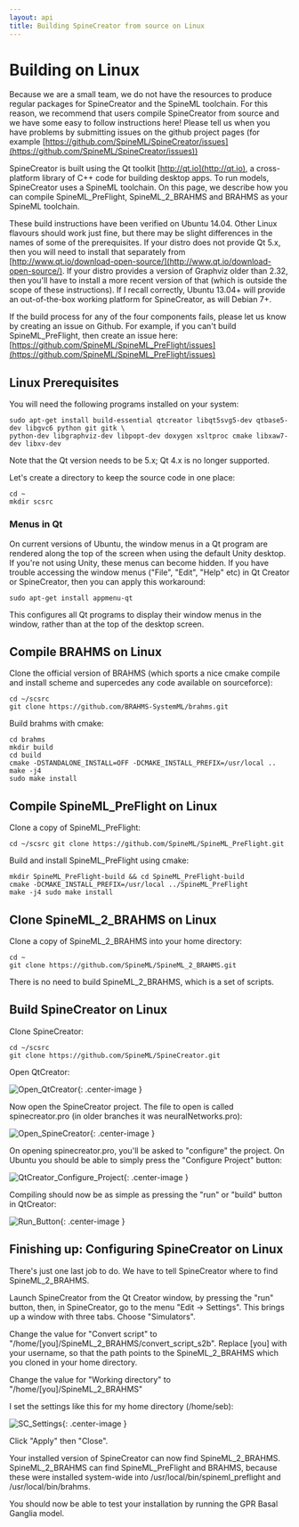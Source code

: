 ```yaml
---
layout: api
title: Building SpineCreator from source on Linux
---
```


# Building on Linux

Because we are a small team, we do not have the resources to produce
regular packages for SpineCreator and the SpineML toolchain.  For this
reason, we recommend that users compile SpineCreator from source and
we have some easy to follow instructions here! Please tell us when you
have problems by submitting issues on the github project pages (for
example
[https://github.com/SpineML/SpineCreator/issues](https://github.com/SpineML/SpineCreator/issues))

SpineCreator is built using the Qt toolkit
[http://qt.io](http://qt.io), a cross-platform library of C++ code for
building desktop apps. To run models, SpineCreator uses a SpineML
toolchain. On this page, we describe how you can compile
SpineML_PreFlight, SpineML_2_BRAHMS and BRAHMS as your SpineML
toolchain.

These build instructions have been verified on Ubuntu 14.04. Other
Linux flavours should work just fine, but there may be slight
differences in the names of some of the prerequisites. If your distro
does not provide Qt 5.x, then you will need to install that separately
from
[http://www.qt.io/download-open-source/](http://www.qt.io/download-open-source/). If
your distro provides a version of Graphviz older than 2.32, then
you'll have to install a more recent version of that (which is outside
the scope of these instructions). If I recall correctly, Ubuntu 13.04+
will provide an out-of-the-box working platform for SpineCreator, as
will Debian 7+.

If the build process for any of the four components fails, please let
us know by creating an issue on Github. For example, if you can't
build SpineML_PreFlight, then create an issue here:
[https://github.com/SpineML/SpineML_PreFlight/issues](https://github.com/SpineML/SpineML_PreFlight/issues)

## Linux Prerequisites

You will need the following programs installed on your system:

```
sudo apt-get install build-essential qtcreator libqt5svg5-dev qtbase5-dev libgvc6 python git gitk \
python-dev libgraphviz-dev libpopt-dev doxygen xsltproc cmake libxaw7-dev libxv-dev
```

Note that the Qt version needs to be 5.x; Qt 4.x is no longer supported.

Let's create a directory to keep the source code in one place:

```
cd ~
mkdir scsrc
```

### Menus in Qt

On current versions of Ubuntu, the window menus in a Qt program are
rendered along the top of the screen when using the default Unity
desktop. If you're not using Unity, these menus can become hidden. If
you have trouble accessing the window menus ("File", "Edit", "Help"
etc) in Qt Creator or SpineCreator, then you can apply this
workaround:

```
sudo apt-get install appmenu-qt
```

This configures all Qt programs to display their window menus in the
window, rather than at the top of the desktop screen.

## Compile BRAHMS on Linux

Clone the official version of BRAHMS (which sports a
nice cmake compile and install scheme and supercedes any code
available on sourceforce):

```
cd ~/scsrc
git clone https://github.com/BRAHMS-SystemML/brahms.git
```

Build brahms with cmake:

```
cd brahms
mkdir build
cd build
cmake -DSTANDALONE_INSTALL=OFF -DCMAKE_INSTALL_PREFIX=/usr/local ..
make -j4
sudo make install
```

## Compile SpineML_PreFlight on Linux

Clone a copy of SpineML_PreFlight:

```
cd ~/scsrc git clone https://github.com/SpineML/SpineML_PreFlight.git
```

Build and install SpineML_PreFlight using cmake:

```
mkdir SpineML_PreFlight-build && cd SpineML_PreFlight-build
cmake -DCMAKE_INSTALL_PREFIX=/usr/local ../SpineML_PreFlight
make -j4 sudo make install
```

## Clone SpineML_2_BRAHMS on Linux

Clone a copy of SpineML_2_BRAHMS into your home directory:

```
cd ~
git clone https://github.com/SpineML/SpineML_2_BRAHMS.git
```

There is no need to build SpineML_2_BRAHMS, which is a set of scripts.

## Build SpineCreator on Linux

Clone SpineCreator:

```
cd ~/scsrc
git clone https://github.com/SpineML/SpineCreator.git
```

Open QtCreator:

![Open_QtCreator](/public/images/Open_QtCreator.png "Open QtCreator"){: .center-image }

Now open the SpineCreator project. The file to open is called
spinecreator.pro (in older branches it was neuralNetworks.pro):

![Open_SpineCreator](/public/images/Open_spinecreator_pro.png "Open spinecreator.pro"){: .center-image }

On opening spinecreator.pro, you'll be asked to "configure" the
project. On Ubuntu you should be able to simply press the "Configure
Project" button:

![QtCreator_Configure_Project](/public/images/QtCreator_Configure_Project.png "Press Configure Project"){: .center-image }

Compiling should now be as simple as pressing the "run" or "build"
button in QtCreator:

![Run_Button](/public/images/Run_Button.png "Press the green play button"){: .center-image }

## Finishing up: Configuring SpineCreator on Linux

There's just one last job to do. We have to tell SpineCreator where to
find SpineML_2_BRAHMS.

Launch SpineCreator from the Qt Creator window, by pressing the "run"
button, then, in SpineCreator, go to the menu "Edit -> Settings". This
brings up a window with three tabs. Choose "Simulators".

Change the value for "Convert script" to
"/home/[you]/SpineML_2_BRAHMS/convert_script_s2b". Replace [you] with
your username, so that the path points to the SpineML_2_BRAHMS which
you cloned in your home directory.

Change the value for "Working directory" to
"/home/[you]/SpineML_2_BRAHMS"

I set the settings like this for my home directory (/home/seb):

![SC_Settings](/public/images/SC_Settings.png "SpineCreator Settings window"){: .center-image }

Click "Apply" then "Close".

Your installed version of SpineCreator can now find
SpineML_2_BRAHMS. SpineML_2_BRAHMS can find SpineML_PreFlight and
BRAHMS, because these were installed system-wide into
/usr/local/bin/spineml_preflight and /usr/local/bin/brahms.

You should now be able to test your installation by running the GPR
Basal Ganglia model.
